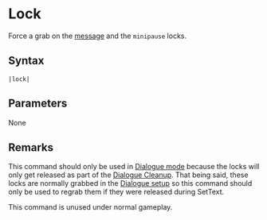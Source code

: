 # Lock

Force a grab on the [message](../Notable%20states.md#message) and the `minipause` locks.

## Syntax

````
|lock|
````

## Parameters

None

## Remarks

This command should only be used in [Dialogue mode](../Dialogue%20mode.md) because the locks will only get released as part of the [Dialogue Cleanup](../Life%20Cycle.md#dialogue-cleanup). That being said, these locks are normally grabbed in the [Dialogue setup](../Life%20Cycle.md#dialogue-setup) so this command should only be used to regrab them if they were released during SetText.

This command is unused under normal gameplay.
